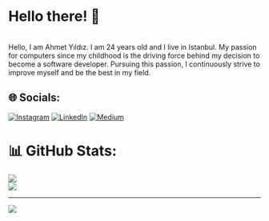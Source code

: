 # Hello there! 👋
<br/>
Hello, I am Ahmet Yıldız. I am 24 years old and I live in Istanbul. My passion for computers since my childhood is the driving force behind my decision to become a software developer. Pursuing this passion, I continuously strive to improve myself and be the best in my field.


## 🌐 Socials:
[![Instagram](https://img.shields.io/badge/Instagram-%23E4405F.svg?logo=Instagram&logoColor=white)](https://instagram.com/phosimurg) [![LinkedIn](https://img.shields.io/badge/LinkedIn-%230077B5.svg?logo=linkedin&logoColor=white)](https://linkedin.com/in/phosimurg) [![Medium](https://img.shields.io/badge/Medium-12100E?logo=medium&logoColor=white)](https://medium.com/@Phosimurg) 
# 📊 GitHub Stats:
![](https://github-readme-stats.vercel.app/api?username=phosimurg&theme=dark&hide_border=false&include_all_commits=false&count_private=false)<br/>
![](https://github-readme-stats.vercel.app/api/top-langs/?username=phosimurg&theme=dark&hide_border=false&include_all_commits=false&count_private=false&layout=compact)

---
[![](https://visitcount.itsvg.in/api?id=phosimurg&icon=0&color=0)](https://visitcount.itsvg.in)

<!-- Proudly created with GPRM ( https://gprm.itsvg.in ) -->
